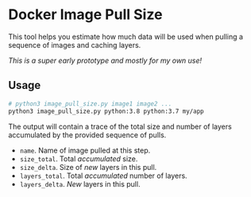 # Docker Image Pull Size

This tool helps you estimate how much data will be used when pulling a sequence of images and caching layers.

_This is a super early prototype and mostly for my own use!_

## Usage

```sh
# python3 image_pull_size.py image1 image2 ...
python3 image_pull_size.py python:3.8 python:3.7 my/app
```

The output will contain a trace of the total size and number of layers accumulated by the provided sequence of pulls.

* `name`. Name of image pulled at this step.
* `size_total`. Total _accumulated_ size.
* `size_delta`. Size of _new_ layers in this pull.
* `layers_total`. Total _accumulated_ number of layers.
* `layers_delta`. _New_ layers in this pull.
